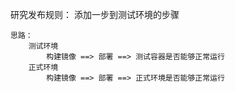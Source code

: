 研究发布规则：
    添加一步到测试环境的步骤

    思路：
        测试环境
            构建镜像 ==> 部署 ==> 测试容器是否能够正常运行
        正式环境
            构建镜像 ==> 部署 ==> 正式环境是否能够正常运行